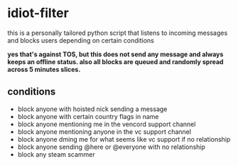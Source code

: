 # idiot-filter

this is a personally tailored python script that listens to incoming messages and blocks users depending on certain conditions 

**yes that's against TOS, but this does not send any message and always keeps an offline status. also all blocks are queued and randomly spread across 5 minutes slices.**

## conditions 

- block anyone with hoisted nick sending a message
- block anyone with certain country flags in name
- block anyone mentioning me in the vencord support channel
- block anyone mentioning anyone in the vc support channel
- block anyone dming me for what seems like vc support if no relationship 
- block anyone sending @here or @everyone with no relationship
- block any steam scammer
